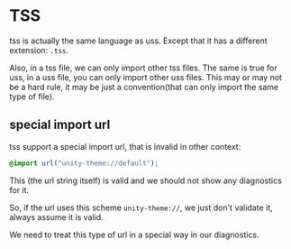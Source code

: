 # TSS
tss is actually the same language as uss. Except that it has a different extension: `.tss`.

Also, in a tss file, we can only import other tss files. The same is true for uss, in a uss file, you can only import other uss files. This may or may not be a hard rule, it may be just a convention(that can only import the same type of file).

## special import url

tss support a special import url, that is invalid in other context:

``` css
@import url("unity-theme://default");
```

This (the url string itself) is valid and we should not show any diagnostics for it.

So, if the url uses this scheme `unity-theme://`, we just don't validate it, always assume it is valid.

We need to treat this type of url in a special way in our diagnostics.